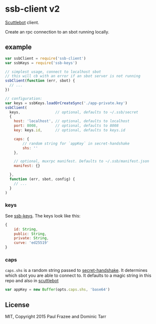 # ssb-client v2

[Scuttlebot](https://github.com/ssbc/scuttlebot) client. 

Create an rpc connection to an sbot running locally. 

## example

```js
var ssbClient = require('ssb-client')
var ssbKeys = require('ssb-keys')

// simplest usage, connect to localhost sbot
// this will cb with an error if an sbot server is not running
ssbClient(function (err, sbot) {
  // ...
})

// configuration:
var keys = ssbKeys.loadOrCreateSync('./app-private.key')
ssbClient(
  keys,                // optional, defaults to ~/.ssb/secret
  {
    host: 'localhost', // optional, defaults to localhost
    port: 8008,        // optional, defaults to 8008
    key: keys.id,      // optional, defaults to keys.id

    caps: {
        // random string for `appKey` in secret-handshake
        shs: ''
    },

    // optional, muxrpc manifest. Defaults to ~/.ssb/manifest.json
    manifest: {}       

  },
  function (err, sbot, config) {
    // ...
  }
)
```

### keys
See [ssb-keys](https://github.com/ssbc/ssb-keys). The keys look like this:
```js
{
    id: String,
    public: String,
    private: String,
    curve: 'ed25519'
}
```

### caps
`caps.shs` is a random string passed to [secret-handshake](https://github.com/auditdrivencrypto/secret-handshake#example). It determines which sbot you are able to connect to. It defaults to a magic string in this repo and also in [scuttlebot](https://github.com/ssbc/scuttlebot/blob/master/lib/ssb-cap.js)

```js
var appKey = new Buffer(opts.caps.shs, 'base64')
```


## License

MIT, Copyright 2015 Paul Frazee and Dominic Tarr
